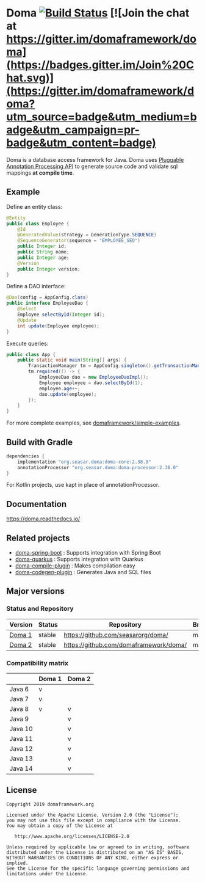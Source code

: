 Doma [![Build Status](https://github.com/domaframework/doma/workflows/Java%20CI%20with%20Gradle/badge.svg)](https://github.com/domaframework/doma/actions?query=workflow%3A%22Java+CI+with+Gradle%22) [![Join the chat at https://gitter.im/domaframework/doma](https://badges.gitter.im/Join%20Chat.svg)](https://gitter.im/domaframework/doma?utm_source=badge&utm_medium=badge&utm_campaign=pr-badge&utm_content=badge)
========================================

Doma is a database access framework for Java.
Doma uses [Pluggable Annotation Processing API][apt] to generate source code and validate sql mappings **at compile time**.

Example
---------------------

Define an entity class:
```java
@Entity
public class Employee {
    @Id
    @GeneratedValue(strategy = GenerationType.SEQUENCE)
    @SequenceGenerator(sequence = "EMPLOYEE_SEQ")
    public Integer id;
    public String name;
    public Integer age;
    @Version
    public Integer version;
}
```

Define a DAO interface:
```java
@Dao(config = AppConfig.class)
public interface EmployeeDao {
    @Select
    Employee selectById(Integer id);
    @Update
    int update(Employee employee);
}
```

Execute queries:
```java
public class App {
    public static void main(String[] args) {
        TransactionManager tm = AppConfig.singleton().getTransactionManager();
        tm.required(() -> {
            EmployeeDao dao = new EmployeeDaoImpl();
            Employee employee = dao.selectById(1);
            employee.age++;
            dao.update(employee);
        });
    }
}
```

For more complete examples, see [domaframework/simple-examples](https://github.com/domaframework/simple-examples).

Build with Gradle
-----------------

```groovy
dependencies {
    implementation "org.seasar.doma:doma-core:2.38.0"
    annotationProcessor "org.seasar.doma:doma-processor:2.38.0"
}
```

For Kotlin projects, use kapt in place of annotationProcessor.

Documentation
---------------------

https://doma.readthedocs.io/

Related projects
---------------------

- [doma-spring-boot](https://github.com/domaframework/doma-spring-boot) : Supports integration with Spring Boot
- [doma-quarkus](https://github.com/domaframework/doma-quarkus) : Supports integration with Quarkus
- [doma-compile-plugin](https://github.com/domaframework/doma-compile-plugin) : Makes compilation easy
- [doma-codegen-plugin](https://github.com/domaframework/doma-codegen-plugin) : Generates Java and SQL files

Major versions
---------------------

### Status and Repository

| Version                                | Status            | Repository                             | Branch |
| -------------------------------------- | ----------------- | -------------------------------------- | ------ |
| [Doma 1](http://doma.seasar.org/)      | stable            | https://github.com/seasarorg/doma/     | master |
| [Doma 2](http://doma.readthedocs.org/) | stable            | https://github.com/domaframework/doma/ | master |

### Compatibility matrix

|         | Doma 1 | Doma 2 |
| ------- | ------ | ------ |
| Java 6  |   v    |        |
| Java 7  |   v    |        |
| Java 8  |   v    |   v    |
| Java 9  |        |   v    |
| Java 10 |        |   v    |
| Java 11 |        |   v    |
| Java 12 |        |   v    |
| Java 13 |        |   v    |
| Java 14 |        |   v    |

License
-------

```
Copyright 2019 domaframework.org

Licensed under the Apache License, Version 2.0 (the "License");
you may not use this file except in compliance with the License.
You may obtain a copy of the License at

   http://www.apache.org/licenses/LICENSE-2.0

Unless required by applicable law or agreed to in writing, software
distributed under the License is distributed on an "AS IS" BASIS,
WITHOUT WARRANTIES OR CONDITIONS OF ANY KIND, either express or implied.
See the License for the specific language governing permissions and
limitations under the License.
```

  [apt]: https://www.jcp.org/en/jsr/detail?id=269
